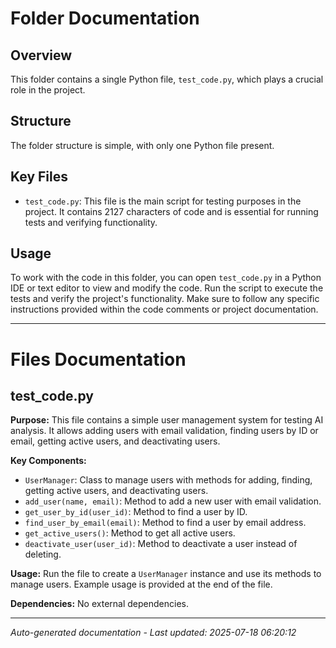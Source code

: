 # Folder Documentation

## Overview
This folder contains a single Python file, `test_code.py`, which plays a crucial role in the project.

## Structure
The folder structure is simple, with only one Python file present.

## Key Files
- `test_code.py`: This file is the main script for testing purposes in the project. It contains 2127 characters of code and is essential for running tests and verifying functionality.

## Usage
To work with the code in this folder, you can open `test_code.py` in a Python IDE or text editor to view and modify the code. Run the script to execute the tests and verify the project's functionality. Make sure to follow any specific instructions provided within the code comments or project documentation.

---

# Files Documentation

## test_code.py

**Purpose:** This file contains a simple user management system for testing AI analysis. It allows adding users with email validation, finding users by ID or email, getting active users, and deactivating users.

**Key Components:**
- `UserManager`: Class to manage users with methods for adding, finding, getting active users, and deactivating users.
- `add_user(name, email)`: Method to add a new user with email validation.
- `get_user_by_id(user_id)`: Method to find a user by ID.
- `find_user_by_email(email)`: Method to find a user by email address.
- `get_active_users()`: Method to get all active users.
- `deactivate_user(user_id)`: Method to deactivate a user instead of deleting.

**Usage:** Run the file to create a `UserManager` instance and use its methods to manage users. Example usage is provided at the end of the file.

**Dependencies:** No external dependencies.

---
*Auto-generated documentation - Last updated: 2025-07-18 06:20:12*
